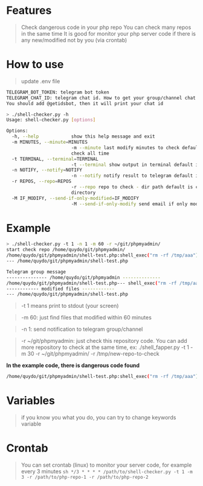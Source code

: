 # Features
> Check dangerous code in your php repo
> You can check many repos in the same time
> It is good for monitor your php server code if there is any new/modified not by you (via crontab)

# How to use
> update .env file
```sh
TELEGRAM_BOT_TOKEN: telegram bot token
TELEGRAM_CHAT_ID: telegram chat id. How to get your group/channel chat id?
You should add @getidsbot, then it will print your chat id
```

```sh
> ./shell-checker.py -h
Usage: shell-checker.py [options]

Options:
  -h, --help            show this help message and exit
  -m MINUTES, --minute=MINUTES
                        -m --minute last modify minutes to check default is
                        check all time
  -t TERMINAL, --terminal=TERMINAL
                        -t --terminal show output in terminal default is 0
  -n NOTIFY, --notify=NOTIFY
                        -n --notify notify result to telegram default is 0
  -r REPOS, --repo=REPOS
                        -r --repo repo to check - dir path default is current
                        directory
  -M IF_MODIFY, --send-if-only-modified=IF_MODIFY
                        -M --send-if-only-modify send email if only modified

```

# **Example**
``` sh
> ./shell-checker.py -t 1 -n 1 -m 60 -r ~/git/phpmyadmin/
start check repo /home/quydo/git/phpmyadmin/
/home/quydo/git/phpmyadmin/shell-test.php:shell_exec("rm -rf /tmp/aaa");
--- /home/quydo/git/phpmyadmin/shell-test.php

```

```sh
Telegram group message
--------------- /home/quydo/git/phpmyadmin --------------
/home/quydo/git/phpmyadmin/shell-test.php--- shell_exec("rm -rf /tmp/aaa");
------------ modified files ------------
--- /home/quydo/git/phpmyadmin/shell-test.php
```

> -t 1 means print to stdout (your screen)

> -m 60: just find files that modified within 60 minutes

> -n 1: send notification to telegram group/channel

> -r ~/git/phpmyadmin: just check this repository code. You can add more repository to check at the same time, ex: ./shell_fapper.py -t 1 -m 30 -r ~/git/phpmyadmin/ -r /tmp/new-repo-to-check

**In the example code, there is dangerous code found**
```sh
/home/quydo/git/phpmyadmin/shell-test.php:shell_exec("rm -rf /tmp/aaa");
```

# **Variables**
> if you know you what you do, you can try to change keywords variable

# **Crontab**
> You can set crontab (linux) to monitor your server code, for example every 3 minutes
```sh */3 * * * * /path/to/shell-checker.py -t 1 -m 3 -r /path/to/php-repo-1 -r /path/to/php-repo-2```

